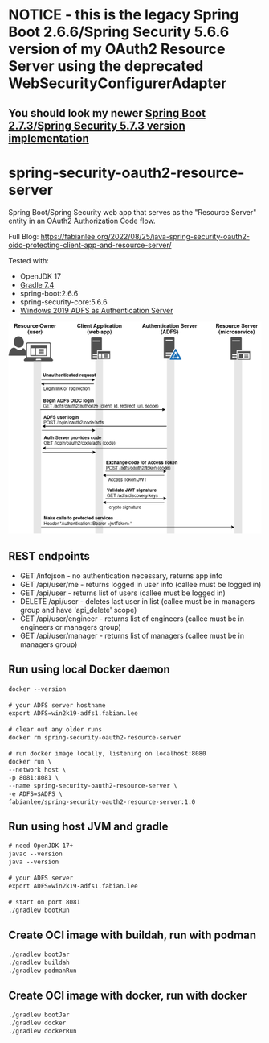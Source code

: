 # NOTICE - this is the legacy Spring Boot 2.6.6/Spring Security 5.6.6 version of my OAuth2 Resource Server using the deprecated WebSecurityConfigurerAdapter
## You should look my newer [Spring Boot 2.7.3/Spring Security 5.7.3 version implementation](https://github.com/fabianlee/spring-boot-security5-oauth2-oidc)


# spring-security-oauth2-resource-server


Spring Boot/Spring Security web app that serves as the "Resource Server" entity in an OAuth2 Authorization Code flow.

Full Blog: https://fabianlee.org/2022/08/25/java-spring-security-oauth2-oidc-protecting-client-app-and-resource-server/

Tested with:
* OpenJDK 17
* [Gradle 7.4](https://docs.gradle.org/current/userguide/compatibility.html)
* spring-boot:2.6.6
* spring-security-core:5.6.6
* [Windows 2019 ADFS as Authentication Server](https://fabianlee.org/2022/08/22/microsoft-configuring-an-application-group-for-oauth2-oidc-on-adfs-2019/)


![OAuth2 Entities](https://github.com/fabianlee/spring-boot-security5-oauth2-oidc/raw/main/diagrams/oauth2-entities.drawio.png)

## REST endpoints

* GET /infojson - no authentication necessary, returns app info
* GET /api/user/me - returns logged in user info (callee must be logged in)
* GET /api/user - returns list of users (callee must be logged in)
* DELETE /api/user - deletes last user in list (callee must be in managers group and have 'api_delete' scope)
* GET /api/user/engineer - returns list of engineers (callee must be in engineers or managers group)
* GET /api/user/manager - returns list of managers (callee must be in managers group)


## Run using local Docker daemon

```
docker --version

# your ADFS server hostname
export ADFS=win2k19-adfs1.fabian.lee

# clear out any older runs
docker rm spring-security-oauth2-resource-server

# run docker image locally, listening on localhost:8080
docker run \
--network host \
-p 8081:8081 \
--name spring-security-oauth2-resource-server \
-e ADFS=$ADFS \
fabianlee/spring-security-oauth2-resource-server:1.0
```
  

## Run using host JVM and gradle

```
# need OpenJDK 17+
javac --version
java --version

# your ADFS server
export ADFS=win2k19-adfs1.fabian.lee

# start on port 8081
./gradlew bootRun

```

## Create OCI image with buildah, run with podman

```
./gradlew bootJar
./gradlew buildah
./gradlew podmanRun
```

## Create OCI image with docker, run with docker

```
./gradlew bootJar
./gradlew docker
./gradlew dockerRun

```

